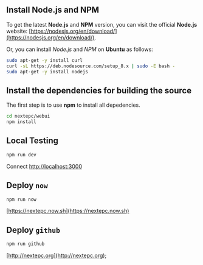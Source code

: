 ## Install Node.js and NPM

To get the latest **Node.js** and **NPM** version, you can visit the official **Node.js** website:
[https://nodesjs.org/en/download/](https://nodesjs.org/en/download/).

Or, you can install _Node.js_ and _NPM_ on **Ubuntu** as follows:

```bash
sudo apt-get -y install curl
curl -sL https://deb.nodesource.com/setup_8.x | sudo -E bash -
sudo apt-get -y install nodejs
```

## Install the dependencies for building the source

The first step is to use **npm** to install all depedencies.

```bash
cd nextepc/webui
npm install
```

## Local Testing

```bash
npm run dev
```

Connect [http://localhost:3000](http://localhost:3000)


## Deploy `now` 

```bash
npm run now
```

[https://nextepc.now.sh](https://nextepc.now.sh)

## Deploy `github` 

```bash
npm run github
```

[http://nextepc.org](http://nextepc.org);

